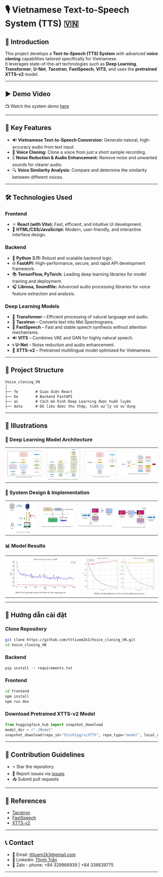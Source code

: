 # 🎙️ Vietnamese Text-to-Speech System (TTS) 🇻🇳

## 🌟 Introduction
This project develops a **Text-to-Speech (TTS) System** with advanced **voice cloning** capabilities tailored specifically for Vietnamese.  
It leverages state-of-the-art technologies such as **Deep Learning**, **Transformer**, **U-Net**, **Tacotron**, **FastSpeech**, **VITS**, and uses the **pretrained XTTS-v2** model.

---

## ▶️ Demo Video
📺 Watch the system demo [here](https://www.youtube.com/watch?v=LRkJD9daWrs)

---

## 🚀 Key Features
- 🔊 **Vietnamese Text-to-Speech Conversion:** Generate natural, high-accuracy audio from text input.  
- 🎤 **Voice Cloning:** Clone a voice from just a short sample recording.  
- 🎚️ **Noise Reduction & Audio Enhancement:** Remove noise and unwanted sounds for clearer audio.  
- 🔍 **Voice Similarity Analysis:** Compare and determine the similarity between different voices.

---

## 🛠️ Technologies Used

### Frontend
- ⚛️ **React (with Vite):** Fast, efficient, and intuitive UI development.  
- 🎨 **HTML/CSS/JavaScript:** Modern, user-friendly, and interactive interface design.  

### Backend
- 🐍 **Python 3.11:** Robust and scalable backend logic.  
- 🌐 **FastAPI:** High-performance, secure, and rapid API development framework.  
- 📚 **TensorFlow, PyTorch:** Leading deep learning libraries for model training and deployment.  
- 🎧 **Librosa, Soundfile:** Advanced audio processing libraries for voice feature extraction and analysis.  

### Deep Learning Models
- 🧠 **Transformer** – Efficient processing of natural language and audio.  
- 📢 **Tacotron** – Converts text into Mel Spectrograms.  
- 🚅 **FastSpeech** – Fast and stable speech synthesis without attention mechanisms.  
- 🔊 **VITS** – Combines VAE and GAN for highly natural speech.  
- 🌀 **U-Net** – Noise reduction and audio enhancement.  
- 📌 **XTTS-v2** – Pretrained multilingual model optimized for Vietnamese.  

---

## 📂 Project Structure

```
Voice_cloning_VN
│
├── fe        # Giao diện React
├── be        # Backend FastAPI
├── ai        # Cách mô hình Deep Learning được huấn luyện
├── data      # Dữ liệu được thu thập, tiền xử lý và sử dụng

```

---

## 📸 Illustrations
### 🚧 Deep Learning Model Architecture
| | | | |
|---|---|---|---|
| ![](image/1.JPG) | ![](image/2.JPG) | ![](image/3.JPG) | ![](image/4.JPG) |

### 🎨 System Design & Implementation
| | | | |
|---|---|---|---|
| ![](image/5.JPG) | ![](image/6.JPG) | ![](image/7.JPG) | ![](image/8.JPG) |

### 📊 Model Results
| | |
|---|---|
| ![](image/9.JPG) | ![](image/10.JPG) |

---

## 🚧 Hướng dẫn cài đặt

### Clone Repository
```bash
git clone https://github.com/tttiuem2k3/Voice_cloning_VN.git
cd Voice_cloning_VN
```

### Backend
```bash
pip install -r requirements.txt
```

### Frontend
```bash
cd frontend
npm install
npm run dev
```

### Download Pretrained XTTS-v2 Model
```python
from huggingface_hub import snapshot_download
model_dir = r"./Model"
snapshot_download(repo_id="thinhlpg/viXTTS", repo_type="model", local_dir=model_dir)
```

---

## 🌱 Contribution Guidelines
- ⭐ Star the repository
- 🐞 Report issues via [issues](https://github.com/tttiuem2k3/Voice_cloning_VN/issues)
- 📥 Submit pull requests

---

## 📜 References

- [Tacotron](https://github.com/Rayhane-mamah/Tacotron-2)
- [FastSpeech](https://github.com/ming024/FastSpeech2)
- [XTTS-v2](https://huggingface.co/coqui/XTTS-v2)

---

##  📞 Contact
- 📧 Email: tttiuem2k3@gmail.com
- 👥 Linkedin: [Thịnh Trần](https://www.linkedin.com/in/thinh-tran-04122k3/)
- 💬 Zalo - phone: +84 329966939 | +84 336639775

---
